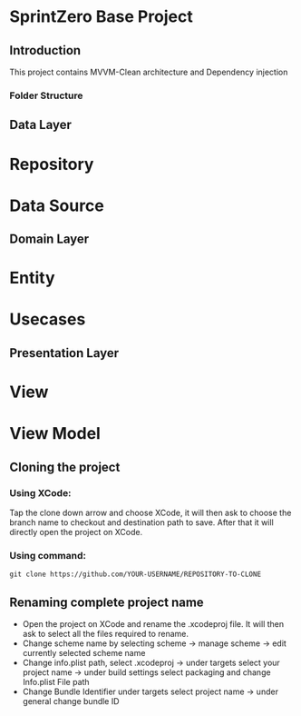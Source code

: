 # SprintZero Base Project

## Introduction

This project contains MVVM-Clean architecture and Dependency injection

### Folder Structure

## Data Layer

# Repository

# Data Source

## Domain Layer

# Entity 

# Usecases

## Presentation Layer

# View

# View Model


## Cloning the project

### Using XCode:

Tap the clone down arrow and choose XCode, it will then ask to choose the branch name to checkout and destination path to save. After that it will directly open the project on XCode.

### Using command:

```
git clone https://github.com/YOUR-USERNAME/REPOSITORY-TO-CLONE

```

## Renaming complete project name

- Open the project on XCode and rename the .xcodeproj file. It will then ask to select all the files required to rename.
- Change scheme name by selecting scheme -> manage scheme -> edit currently selected scheme name
- Change info.plist path, select .xcodeproj -> under targets select your project name -> under build settings select packaging and change Info.plist File path
- Change Bundle Identifier under targets select project name -> under general change bundle ID

